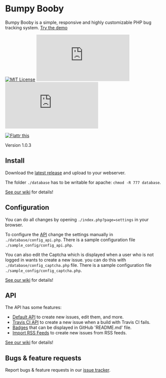 # Bumpy Booby

Bumpy Booby is a simple, responsive and highly customizable PHP bug tracking system. [Try the demo](https://demo.bugtrackr.eu/)

[![MIT License](https://img.shields.io/badge/license-MIT-blue.png)](https://docs.bugtrackr.eu/license/)
[![Open Issues](https://bb.bugtrackr.eu/index.php?page=api&project=bumpy-booby&XMODE=badge&open=open&shields_label=open_issues&shields_color=red)](https://bb.bugtrackr.eu/index.php?project=bumpy-booby&page=issues)
[![Closed Issues](https://bb.bugtrackr.eu/index.php?page=api&project=bumpy-booby&XMODE=badge&open=closed&shields_label=closed_issues&shields_color=green)](https://bb.bugtrackr.eu/index.php?project=bumpy-booby&page=issues&open=closed)

[![Flattr this](https://img.shields.io/badge/_Flattr_this_--lightgrey.png?style=social)](https://flattr.com/submit/auto?fid=y7wn6e&url=https%3A%2F%2Fgithub.com%2Fbugtrackr%2Fbumpy-booby)

Version 1.0.3

## Install

Download the [latest release](https://github.com/bugtrackr/bumpy-booby/releases/latest) and upload to your webserver.

The folder `./database` has to be writable for apache: `chmod -R 777 database`.

[See our wiki](https://docs.bugtrackr.eu/wiki/install/) for details!

## Configuration

You can do all changes by opening `./index.php?page=settings` in your browser.

To configure the [API](https://docs.bugtrackr.eu/api/) change the settings manually in `./database/config_api.php`. There is a sample configuration file `./sample_config/config_api.php`.

You can also edit the Captcha which is displayed when a user who is not logged in wants to create a new issue. you can do this with `./database/config_captcha.php` file. There is a sample configuration file `./sample_config/config_captcha.php`.

[See our wiki](https://docs.bugtrackr.eu/wiki/config/) for details!

## API

The API has some features:

 * [Default API](https://docs.bugtrackr.eu/api/bumpybooby/) to create new issues, edit them, and more.
 * [Travis CI API](https://docs.bugtrackr.eu/api/travis-ci/) to create a new issue when a build with Travis CI fails.
 * [Badges](https://docs.bugtrackr.eu/api/badges/) that can be displayed in GitHub 'README.md' file.
 * [Import RSS Feeds](https://docs.bugtrackr.eu/api/rss/) to create new issues from RSS feeds.

[See our wiki](https://docs.bugtrackr.eu/api/) for details!

## Bugs & feature requests

Report bugs & feature requests in our [issue tracker](https://bb.bugtrackr.eu/index.php?project=bumpy-booby&page=issues).
